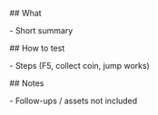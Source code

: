 \## What

\- Short summary



\## How to test

\- Steps (F5, collect coin, jump works)



\## Notes

\- Follow-ups / assets not included



